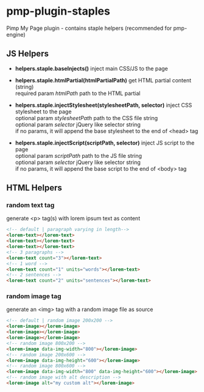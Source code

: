 # pmp-plugin-staples
Pimp My Page plugin - contains staple helpers (recommended for pmp-engine)

## JS Helpers

- **helpers.staple.baseInjects()** inject main CSS/JS to the page  

- **helpers.staple.htmlPartial(htmlPartialPath)** get HTML partial content (string)  
 required param *htmlPath* path to the HTML partial  

- **helpers.staple.injectStylesheet(stylesheetPath, selector)** inject CSS stylesheet to the page  
 optional param *stylesheetPath* path to the CSS file string  
 optional param *selector* jQuery like selector string  
 if no params, it will append the base stylesheet to the end of &lt;head&gt; tag

- **helpers.staple.injectScript(scriptPath, selector)** inject JS script to the page  
 optional param *scriptPath* path to the JS file string  
 optional param *selector* jQuery like selector string  
 if no params, it will append the base script to the end of &lt;body&gt; tag

## HTML Helpers

### random text tag
generate &lt;p&gt; tag(s) with lorem ipsum text as content
```html
<!-- default | paragraph varying in length-->
<lorem-text></lorem-text>
<lorem-text></lorem-text>
<lorem-text></lorem-text>
<!-- 3 paragraphs -->
<lorem-text count="3"></lorem-text>
<!-- 1 word -->
<lorem-text count="1" units="words"></lorem-text>
<!-- 2 sentences -->
<lorem-text count="2" units="sentences"></lorem-text>
```
### random image tag
generate an &lt;img&gt; tag with a random image file as source
```html
<!-- default | random image 200x200 -->
<lorem-image></lorem-image>
<lorem-image></lorem-image>
<lorem-image></lorem-image>
<!-- random image 800x200 -->
<lorem-image data-img-width="800"></lorem-image>
<!-- random image 200x600 -->
<lorem-image data-img-height="600"></lorem-image>
<!-- random image 800x600 -->
<lorem-image data-img-width="800" data-img-height="600"></lorem-image>
<!-- random image with alt description -->
<lorem-image alt="my custom alt"></lorem-image>
```
